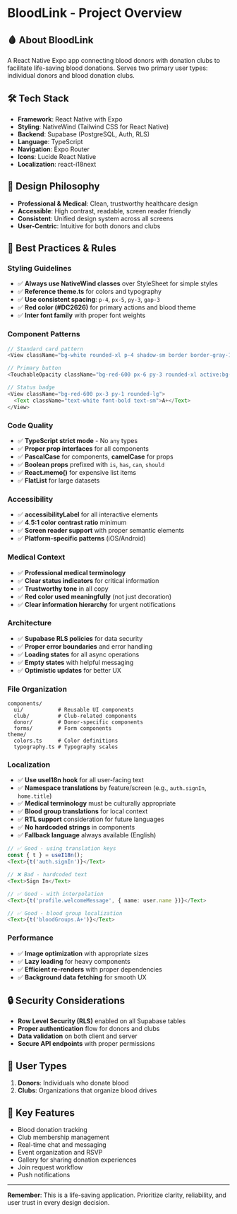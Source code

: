 # BloodLink - Project Overview

## 🩸 About BloodLink

A React Native Expo app connecting blood donors with donation clubs to facilitate life-saving blood donations. Serves two primary user types: individual donors and blood donation clubs.

## 🛠 Tech Stack

- **Framework**: React Native with Expo
- **Styling**: NativeWind (Tailwind CSS for React Native)
- **Backend**: Supabase (PostgreSQL, Auth, RLS)
- **Language**: TypeScript
- **Navigation**: Expo Router
- **Icons**: Lucide React Native
- **Localization**: react-i18next

## 🎨 Design Philosophy

- **Professional & Medical**: Clean, trustworthy healthcare design
- **Accessible**: High contrast, readable, screen reader friendly
- **Consistent**: Unified design system across all screens
- **User-Centric**: Intuitive for both donors and clubs

## 🎯 Best Practices & Rules

### **Styling Guidelines**

- ✅ **Always use NativeWind classes** over StyleSheet for simple styles
- ✅ **Reference theme.ts** for colors and typography
- ✅ **Use consistent spacing**: `p-4`, `px-5`, `py-3`, `gap-3`
- ✅ **Red color (#DC2626)** for primary actions and blood theme
- ✅ **Inter font family** with proper font weights

### **Component Patterns**

```typescript
// Standard card pattern
<View className="bg-white rounded-xl p-4 shadow-sm border border-gray-100">

// Primary button
<TouchableOpacity className="bg-red-600 px-6 py-3 rounded-xl active:bg-red-700">

// Status badge
<View className="bg-red-600 px-3 py-1 rounded-lg">
  <Text className="text-white font-bold text-sm">A+</Text>
</View>
```

### **Code Quality**

- ✅ **TypeScript strict mode** - No `any` types
- ✅ **Proper prop interfaces** for all components
- ✅ **PascalCase** for components, **camelCase** for props
- ✅ **Boolean props** prefixed with `is`, `has`, `can`, `should`
- ✅ **React.memo()** for expensive list items
- ✅ **FlatList** for large datasets

### **Accessibility**

- ✅ **accessibilityLabel** for all interactive elements
- ✅ **4.5:1 color contrast ratio** minimum
- ✅ **Screen reader support** with proper semantic elements
- ✅ **Platform-specific patterns** (iOS/Android)

### **Medical Context**

- ✅ **Professional medical terminology**
- ✅ **Clear status indicators** for critical information
- ✅ **Trustworthy tone** in all copy
- ✅ **Red color used meaningfully** (not just decoration)
- ✅ **Clear information hierarchy** for urgent notifications

### **Architecture**

- ✅ **Supabase RLS policies** for data security
- ✅ **Proper error boundaries** and error handling
- ✅ **Loading states** for all async operations
- ✅ **Empty states** with helpful messaging
- ✅ **Optimistic updates** for better UX

### **File Organization**

```
components/
  ui/           # Reusable UI components
  club/         # Club-related components
  donor/        # Donor-specific components
  forms/        # Form components
theme/
  colors.ts     # Color definitions
  typography.ts # Typography scales
```

### **Localization**

- ✅ **Use useI18n hook** for all user-facing text
- ✅ **Namespace translations** by feature/screen (e.g., `auth.signIn`, `home.title`)
- ✅ **Medical terminology** must be culturally appropriate
- ✅ **Blood group translations** for local context
- ✅ **RTL support** consideration for future languages
- ✅ **No hardcoded strings** in components
- ✅ **Fallback language** always available (English)

```typescript
// ✅ Good - using translation keys
const { t } = useI18n();
<Text>{t('auth.signIn')}</Text>

// ❌ Bad - hardcoded text
<Text>Sign In</Text>

// ✅ Good - with interpolation
<Text>{t('profile.welcomeMessage', { name: user.name })}</Text>

// ✅ Good - blood group localization
<Text>{t('bloodGroups.A+')}</Text>
```

### **Performance**

- ✅ **Image optimization** with appropriate sizes
- ✅ **Lazy loading** for heavy components
- ✅ **Efficient re-renders** with proper dependencies
- ✅ **Background data fetching** for smooth UX

## 🔒 Security Considerations

- **Row Level Security (RLS)** enabled on all Supabase tables
- **Proper authentication** flow for donors and clubs
- **Data validation** on both client and server
- **Secure API endpoints** with proper permissions

## 📱 User Types

1. **Donors**: Individuals who donate blood
2. **Clubs**: Organizations that organize blood drives

## 🚀 Key Features

- Blood donation tracking
- Club membership management
- Real-time chat and messaging
- Event organization and RSVP
- Gallery for sharing donation experiences
- Join request workflow
- Push notifications

---

**Remember**: This is a life-saving application. Prioritize clarity, reliability, and user trust in every design decision.
